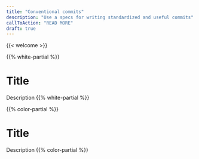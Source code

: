 ```yaml
---
title: "Conventional commits"
description: "Use a specs for writing standardized and useful commits"
callToAction: "READ MORE"
draft: true
---
```


{{< welcome >}}

{{% white-partial %}}
# Title
Description
{{% white-partial %}}

{{% color-partial %}}
# Title
Description
{{% color-partial %}}